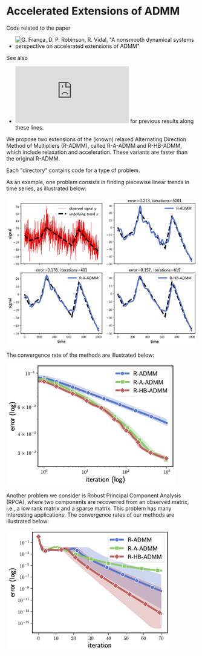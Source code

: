 # Accelerated Extensions of ADMM

Code related to the paper

* ![G. França, D. P. Robinson, R. Vidal, "A nonsmooth dynamical systems perspective on accelerated extensions of ADMM"](https://arxiv.org/abs/1808.04048)

See also 

* ![G. França, D. P. Robinsons, R. Vidal, "ADMM and accelerated ADMM as continuous dynamical systems," ICML (2018)](https://proceedings.mlr.press/v80/franca18a.html) for previous results along these lines.

We propose two extensions of the (known) relaxed Alternating Direction Method of Multipliers (R-ADMM), called R-A-ADMM and R-HB-ADMM, which include relaxation and acceleration. These variants are faster than the original R-ADMM.

Each "directory" contains code for a type of problem.

As an example, one problem consists in finding piecewise linear trends in time series, as illustrated below: 

![](https://github.com/guisf/accelerated_ADMM/blob/main/figs/l1trending.png)

The convergence rate of the methods are illustrated below:

![](https://github.com/guisf/accelerated_ADMM/blob/main/figs/l1trend_alpha.png)

Another problem we consider is Robust Principal Component Analysis (RPCA), where two components are recoverred from
an observed matrix, i.e., a low rank matrix and a sparse matrix. This problem has many interesting applications.
The convergence rates of our methods are illustrated below:

![](https://github.com/guisf/accelerated_ADMM/blob/main/figs/rpca1.png)

